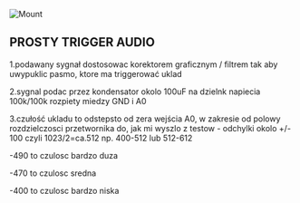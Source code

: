 ![Mount](images/dummies.jpg)

## PROSTY TRIGGER AUDIO

1.podawany sygnał dostosowac korektorem graficznym / filtrem tak aby uwypuklic 
pasmo, ktore ma triggerować uklad

2.sygnal podac przez kondensator okolo 100uF na dzielnk napiecia 100k/100k rozpiety miedzy GND i A0

3.czułość ukladu to odstepsto od zera wejścia A0, w zakresie od polowy 
rozdzielczosci przetwornika do, jak mi wyszlo z testow - odchylki okolo +/- 100 
czyli 1023/2=ca.512  np. 400-512 lub 512-612

-490 to czulosc bardzo duza

-470 to czulosc sredna

-400 to czulosc bardzo niska 

